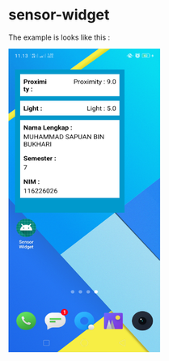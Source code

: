 # sensor-widget
The example is looks like this :

<img src="https://github.com/msapuan/sensor-widget/blob/master/ss-example.png" width="300px" height="600px">
